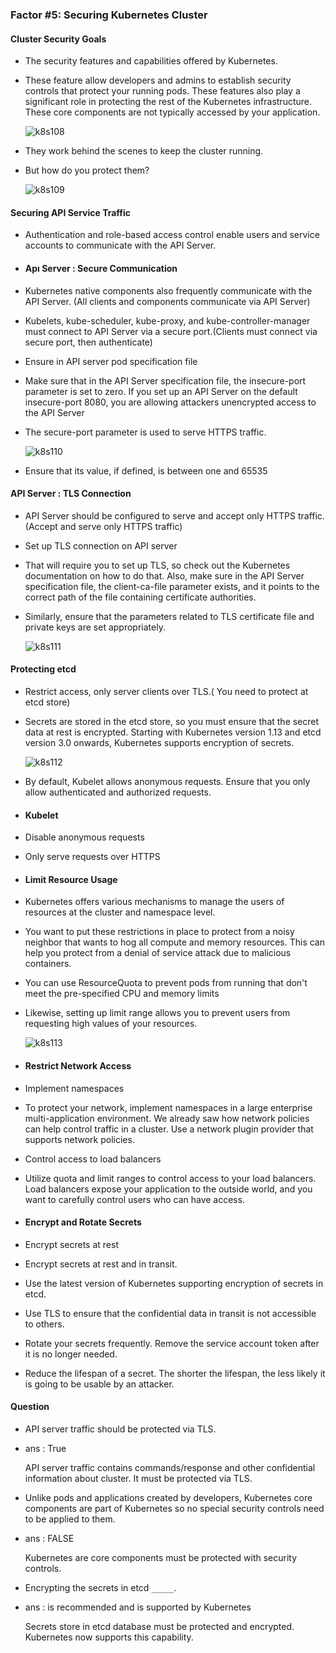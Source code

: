### Factor #5: Securing Kubernetes Cluster

#### Cluster Security Goals

* The security features and capabilities offered by Kubernetes. 

* These feature allow developers and admins to establish security controls that protect your running pods. These features also play a significant role in protecting the rest of the Kubernetes infrastructure. These core components are not typically accessed by your application.

  ![k8s108](images/k8s108.png)

* They work behind the scenes to keep the cluster running. 

* But how do you protect them? 

  ![k8s109](images/k8s109.png)

#### Securing API Service Traffic

* Authentication and role-based access control enable users and service accounts to communicate with the API Server. 

* #### Apı Server : Secure Communication

* Kubernetes native components also frequently communicate with the API Server. (All clients and components communicate via API Server)

* Kubelets, kube-scheduler, kube-proxy, and kube-controller-manager must connect to API Server via a secure port.(Clients must connect via secure port, then authenticate)

* Ensure in API server pod specification file

* Make sure that in the API Server specification file, the insecure-port parameter is set to zero. If you set up an API Server on the default insecure-port 8080, you are allowing attackers unencrypted access to the API Server

* The secure-port parameter is used to serve HTTPS traffic.

  ![k8s110](images/k8s110.png)

* Ensure that its value, if defined, is between one and 65535

#### API Server :  TLS Connection

* API Server should be configured to serve and accept only HTTPS traffic.(Accept and serve only HTTPS traffic)

* Set up TLS connection on API server

* That will require you to set up TLS, so check out the Kubernetes documentation on how to do that. Also, make sure in the API Server specification file, the client-ca-file parameter exists, and it points to the correct path of the file containing certificate authorities. 

* Similarly, ensure that the parameters related to TLS certificate file and private keys are set appropriately.

  ![k8s111](images/k8s111.png)

#### Protecting etcd

* Restrict access, only server clients over TLS.( You need to protect at etcd store)

* Secrets are stored in the etcd store, so you must ensure that the secret data at rest is encrypted. Starting with Kubernetes version 1.13 and etcd version 3.0 onwards, Kubernetes supports encryption of secrets.

  ![k8s112](images/k8s112.png)

* By default, Kubelet allows anonymous requests. Ensure that you only allow authenticated and authorized requests.

* #### Kubelet

* Disable anonymous requests

* Only serve requests over HTTPS

* #### Limit Resource Usage

* Kubernetes offers various mechanisms to manage the users of resources at the cluster and namespace level. 

* You want to put these restrictions in place to protect from a noisy neighbor that wants to hog all compute and memory resources. This can help you protect from a denial of service attack due to malicious containers.

* You can use ResourceQuota to prevent pods from running that don't meet the pre-specified CPU and memory limits

* Likewise, setting up limit range allows you to prevent users from requesting high values of your resources. 

  ![k8s113](images/k8s113.png)

* #### Restrict Network Access

* Implement namespaces

* To protect your network, implement namespaces in a large enterprise multi-application environment. We already saw how network policies can help control traffic in a cluster. Use a network plugin provider that supports network policies. 

* Control access to load balancers

* Utilize quota and limit ranges to control access to your load balancers. Load balancers expose your application to the outside world, and you want to carefully control users who can have access.

* #### Encrypt and Rotate Secrets

* Encrypt secrets at rest

* Encrypt secrets at rest and in transit. 

* Use the latest version of Kubernetes supporting encryption of secrets in etcd. 

* Use TLS to ensure that the confidential data in transit is not accessible to others. 

* Rotate your secrets frequently. Remove the service account token after it is no longer needed.

* Reduce the lifespan of a secret. The shorter the lifespan, the less likely it is going to be usable by an attacker.

#### Question

- API server traffic should be protected via TLS.

- ans : True

  API server traffic contains commands/response and other confidential information about cluster. It must be protected via TLS.

- Unlike pods and applications created by developers, Kubernetes core components are part of Kubernetes so no special security controls need to be applied to them.

- ans : FALSE

  Kubernetes are core components must be protected with security controls.

- Encrypting the secrets in etcd `_____`.

- ans : is recommended and is supported by Kubernetes

  Secrets store in etcd database must be protected and encrypted. Kubernetes now supports this capability.

